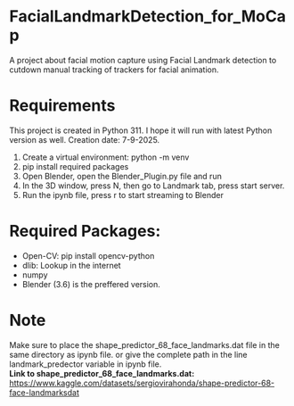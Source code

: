 # FacialLandmarkDetection_for_MoCap
A project about facial motion capture using Facial Landmark detection to cutdown manual tracking of trackers for facial animation.

# Requirements
This project is created in Python 311. I hope it will run with latest Python version as well.
Creation date: 7-9-2025.
1. Create a virtual environment: python -m venv <name>
2. pip install required packages
3. Open Blender, open the Blender_Plugin.py file and run
4. In the 3D window, press N, then go to Landmark tab, press start server.
5. Run the ipynb file, press r to start streaming to Blender

# Required Packages:
* Open-CV:     pip install opencv-python
* dlib: Lookup in the internet
* numpy
* Blender (3.6) is the preffered version.

# Note
Make sure to place the shape_predictor_68_face_landmarks.dat file in the same directory as ipynb file. or give the complete path in the line landmark_predector variable in ipynb file.<br>
**Link to shape_predictor_68_face_landmarks.dat:** https://www.kaggle.com/datasets/sergiovirahonda/shape-predictor-68-face-landmarksdat
